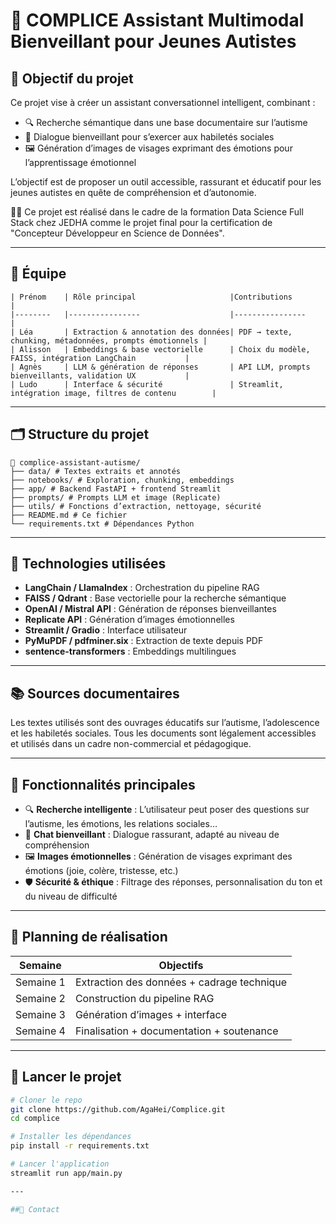 # 🤖 COMPLICE Assistant Multimodal Bienveillant pour Jeunes Autistes

## 🧠 Objectif du projet

Ce projet vise à créer un assistant conversationnel intelligent, combinant :
- 🔍 Recherche sémantique dans une base documentaire sur l’autisme
- 💬 Dialogue bienveillant pour s’exercer aux habiletés sociales
- 🖼️ Génération d’images de visages exprimant des émotions pour l’apprentissage émotionnel

L’objectif est de proposer un outil accessible, rassurant et éducatif pour les jeunes autistes en quête de compréhension et d’autonomie.

🧑‍🏫 Ce projet est réalisé dans le cadre de la formation Data Science Full Stack chez JEDHA comme le projet final pour la certification de "Concepteur Développeur en Science de Données".

---

## 👥 Équipe

    | Prénom    | Rôle principal                     |Contributions                                            |
    |--------   |----------------                    |----------------                                         |
    | Léa       | Extraction & annotation des données| PDF → texte, chunking, métadonnées, prompts émotionnels |
    | Alisson   | Embeddings & base vectorielle      | Choix du modèle, FAISS, intégration LangChain           |
    | Agnès     | LLM & génération de réponses       | API LLM, prompts bienveillants, validation UX           |
    | Ludo      | Interface & sécurité               | Streamlit, intégration image, filtres de contenu        |

---

## 🗂️ Structure du projet

    📁 complice-assistant-autisme/ 
    ├── data/ # Textes extraits et annotés 
    ├── notebooks/ # Exploration, chunking, embeddings 
    ├── app/ # Backend FastAPI + frontend Streamlit 
    ├── prompts/ # Prompts LLM et image (Replicate) 
    ├── utils/ # Fonctions d’extraction, nettoyage, sécurité 
    ├── README.md # Ce fichier 
    └── requirements.txt # Dépendances Python


---

## 🔧 Technologies utilisées

- **LangChain / LlamaIndex** : Orchestration du pipeline RAG
- **FAISS / Qdrant** : Base vectorielle pour la recherche sémantique
- **OpenAI / Mistral API** : Génération de réponses bienveillantes
- **Replicate API** : Génération d’images émotionnelles
- **Streamlit / Gradio** : Interface utilisateur
- **PyMuPDF / pdfminer.six** : Extraction de texte depuis PDF
- **sentence-transformers** : Embeddings multilingues

---

## 📚 Sources documentaires

Les textes utilisés sont des ouvrages éducatifs sur l’autisme, l’adolescence et les habiletés sociales. Tous les documents sont légalement accessibles et utilisés dans un cadre non-commercial et pédagogique.

---

## 🧪 Fonctionnalités principales

- 🔍 **Recherche intelligente** : L’utilisateur peut poser des questions sur l’autisme, les émotions, les relations sociales…
- 💬 **Chat bienveillant** : Dialogue rassurant, adapté au niveau de compréhension
- 🖼️ **Images émotionnelles** : Génération de visages exprimant des émotions (joie, colère, tristesse, etc.)
- 🛡️ **Sécurité & éthique** : Filtrage des réponses, personnalisation du ton et du niveau de difficulté

---

## 📅 Planning de réalisation

| Semaine | Objectifs |
|--------|-----------|
| Semaine 1 | Extraction des données + cadrage technique |
| Semaine 2 | Construction du pipeline RAG |
| Semaine 3 | Génération d’images + interface |
| Semaine 4 | Finalisation + documentation + soutenance |

---

## 🚀 Lancer le projet

```bash
# Cloner le repo
git clone https://github.com/AgaHei/Complice.git
cd complice

# Installer les dépendances
pip install -r requirements.txt

# Lancer l'application
streamlit run app/main.py

---

##💬 Contact

